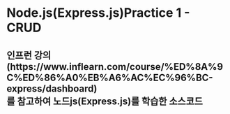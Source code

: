 <h1>Node.js(Express.js)Practice 1 - CRUD</h1>
<h2>인프런 강의(https://www.inflearn.com/course/%ED%8A%9C%ED%86%A0%EB%A6%AC%EC%96%BC-express/dashboard)<br>를 참고하여 노드js(Express.js)를 학습한 소스코드</h2>
